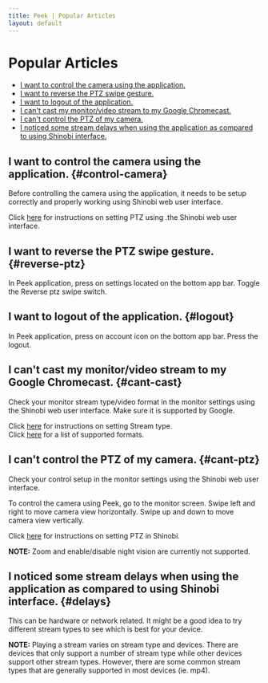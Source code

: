 ```yaml
---
title: Peek | Popular Articles
layout: default
---
```

# Popular Articles


* [I want to control the camera using the application.](#control-camera)
* [I want to reverse the PTZ swipe gesture.](#reverse-ptz)
* [I want to logout of the application.](#logout)
* [I can't cast my monitor/video stream to my Google Chromecast.](#cant-cast)
* [I can't control the PTZ of my camera.](#cant-ptz)
* [I noticed some stream delays when using the application as compared to using Shinobi interface.](#delays)


## I want to control the camera using the application. {#control-camera}

Before controlling the camera using the application, it needs to be setup correctly and properly working using Shinobi web user interface.

Click [here](https://shinobi.video/articles/2018-11-24-how-to-setup-ptz-in-shinobi) for instructions on setting PTZ using .the Shinobi web user interface.


## I want to reverse the PTZ swipe gesture. {#reverse-ptz}

In Peek application, press on settings located on the bottom app bar. Toggle the Reverse ptz swipe switch.


## I want to logout of the application. {#logout}

In Peek application, press on account icon on the bottom app bar. Press the logout.


## I can't cast my monitor/video stream to my Google Chromecast. {#cant-cast}

Check your monitor stream type/video format in the monitor settings using the Shinobi web user interface. Make sure it is supported by Google. 

Click [here](https://shinobi.video/docs/settings#content-stream) for instructions on setting Stream type.  
Click [here](https://developers.google.com/cast/docs/media) for a list of supported formats.


## I can't control the PTZ of my camera. {#cant-ptz}

Check your control setup in the monitor settings using the Shinobi web user interface. 

To control the camera using Peek, go to the monitor screen. Swipe left and right to move camera view horizontally. Swipe up and down to move camera view vertically.

Click [here](https://shinobi.video/articles/2018-11-24-how-to-setup-ptz-in-shinobi) for instructions on setting PTZ in Shinobi.

**NOTE:** Zoom and enable/disable night vision are currently not supported.

## I noticed some stream delays when using the application as compared to using Shinobi interface. {#delays}

This can be hardware or network related. It might be a good idea to try different stream types to see which is best for your device.

**NOTE:** Playing a stream varies on stream type and devices. There are devices that only support a number of stream type while other devices support other stream types. However, there are some common stream types that are generally supported in most devices (ie. mp4).
